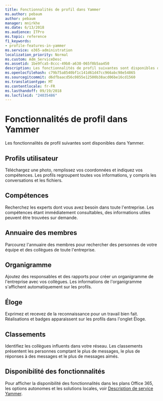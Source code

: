 ```yaml
---
title: Fonctionnalités de profil dans Yammer
ms.author: pebaum
author: pebaum
manager: mnirkhe
ms.date: 6/13/2018
ms.audience: ITPro
ms.topic: reference
f1_keywords:
- profile-features-in-yammer
ms.service: o365-administration
localization_priority: Normal
ms.custom: Adm_ServiceDesc
ms.assetid: 1be9fca5-8ccc-49b8-a638-065f0b5aa450
description: Les fonctionnalités de profil suivantes sont disponibles dans Yammer.
ms.openlocfilehash: c79b75a8540bf1c141d61d47cc966abc98e54865
ms.sourcegitcommit: d6dfbaacd56c0855e12500b38acd06be16cd1560
ms.translationtype: MT
ms.contentlocale: fr-FR
ms.lasthandoff: 09/19/2018
ms.locfileid: "24035486"
---
```

# <a name="profile-features-in-yammer"></a>Fonctionnalités de profil dans Yammer

Les fonctionnalités de profil suivantes sont disponibles dans Yammer.
  
## <a name="user-profiles"></a>Profils utilisateur
<a name="bkmk_UserProfiles"> </a>

Téléchargez une photo, remplissez vos coordonnées et indiquez vos compétences. Les profils regroupent toutes vos informations, y compris les conversations et les fichiers.
  
## <a name="expertise"></a>Compétences
<a name="bkmk_Expertise"> </a>

Recherchez les experts dont vous avez besoin dans toute l'entreprise. Les compétences étant immédiatement consultables, des informations utiles peuvent être trouvées sur demande.
  
## <a name="member-directory"></a>Annuaire des membres
<a name="bkmk_MemberDirectory"> </a>

Parcourez l'annuaire des membres pour rechercher des personnes de votre équipe et des collègues de toute l'entreprise.
  
## <a name="org-chart"></a>Organigramme
<a name="bkmk_OrgChart"> </a>

Ajoutez des responsables et des rapports pour créer un organigramme de l'entreprise avec vos collègues. Les informations de l'organigramme s'affichent automatiquement sur les profils.
  
## <a name="praise"></a>Éloge
<a name="bkmk_Praise"> </a>

Exprimez et recevez de la reconnaissance pour un travail bien fait. Réalisations et badges apparaissent sur les profils dans l'onglet Éloge.
  
## <a name="leaderboards"></a>Classements
<a name="bkmk_Leaderboards"> </a>

Identifiez les collègues influents dans votre réseau. Les classements présentent les personnes comptant le plus de messages, le plus de réponses à des messages et le plus de messages aimés.
  
## <a name="feature-availability"></a>Disponibilité des fonctionnalités
<a name="bkmk_Leaderboards"> </a>

Pour afficher la disponibilité des fonctionnalités dans les plans Office 365, les options autonomes et les solutions locales, voir [Description de service Yammer](yammer-service-description.md).
  

